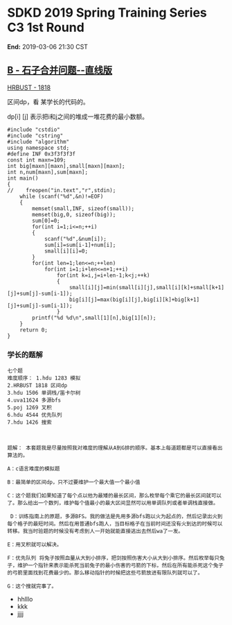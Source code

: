 # SDKD 2019 Spring Training Series C3 1st Round

**End:** 2019-03-06 21:30 CST

## [B - 石子合并问题--直线版](https://vjudge.net/problem/HRBUST-1818)

 [HRBUST - 1818](https://vjudge.net/problem/HRBUST-1818/origin)

区间dp，看 某学长的代码的。

dp[i] [j] 表示把i和j之间的堆成一堆花费的最小数额。

```
#include "cstdio"
#include "cstring"
#include "algorithm"
using namespace std;
#define INF 0x3f3f3f3f
const int maxn=109;
int big[maxn][maxn],small[maxn][maxn];
int n,num[maxn],sum[maxn];
int main()
{
//    freopen("in.text","r",stdin);
    while (scanf("%d",&n)!=EOF)
    {
        memset(small,INF, sizeof(small));
        memset(big,0, sizeof(big));
        sum[0]=0;
        for(int i=1;i<=n;++i)
        {
            scanf("%d",&num[i]);
            sum[i]=sum[i-1]+num[i];
            small[i][i]=0;
        }
        for(int len=1;len<=n;++len)
            for(int i=1;i+len<=n+1;++i)
                for(int k=i,j=i+len-1;k<j;++k)
                {
                    small[i][j]=min(small[i][j],small[i][k]+small[k+1][j]+sum[j]-sum[i-1]);
                    big[i][j]=max(big[i][j],big[i][k]+big[k+1][j]+sum[j]-sum[i-1]);
                }
        printf("%d %d\n",small[1][n],big[1][n]);
    }
    return 0;
}
```

### 学长的题解

```
七个题
难度顺序： 1.hdu 1283 模拟
2.HRBUST 1818 区间dp
3.hdu 1506 单调栈/笛卡尔树
4.uva11624 多源bfs
5.poj 1269 叉积
6.hdu 4544 优先队列
7.hdu 1426 搜索



题解： 本套题我是尽量按照我对难度的理解从A到G排的顺序。基本上每道题都是可以直接看出算法的。

A：c语言难度的模拟题 

B：最简单的区间dp，只不过要维护一个最大值一个最小值 

C：这个题我们如果知道了每个点以他为最矮的最长区间，那么枚举每个乘它的最长区间就可以了。那么给出一个数列，维护每个值最小的最大区间显然可以用单调队列或者单调栈直接做。

 D：训练指南上的原题，多源BFS。我的做法是先用多源bfs跑以火为起点的，然后记录出火到每个格子的最短时间。然后在用普通bfs跑人，当目标格子在当前时间还没有火到达的时候可以转移。我当时验题的时候没有考虑到人一开始就能直接逃出去然后wa了一发。

E：用叉积就可以解决。

F：优先队列 将兔子按照血量从大到小排序，把剑按照伤害大小从大到小排序。然后枚举每只兔子，维护一个指针来表示能杀死当前兔子的最小伤害的弓箭的下标，然后在所有能杀死这个兔子的弓箭里面找到花费最少的。那么移动指针的时候把这些弓箭放进有限队列就可以了。

G：这个搜就完事了。
```





* hhlllo
* kkk
* jjjj